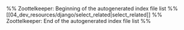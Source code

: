 %% Zoottelkeeper: Beginning of the autogenerated index file list  %%
 [[04_dev_resources/django/select_related|select_related]]
%% Zoottelkeeper: End of the autogenerated index file list  %%
